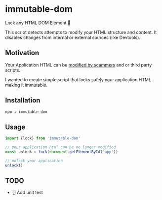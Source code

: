 # immutable-dom

Lock any HTML DOM Element 🔐

This script detects attempts to modify your HTML structure and content. 
It disables changes from internal or external sources (like Devtools).

## Motivation

Your Application HTML can be [modified by scammers](https://www.youtube.com/watch?v=R1etkjUN6Ak) and or third party scripts.

I wanted to create simple script that locks safely your application HTML making it immutable.

## Installation

```bash
npm i immutable-dom
```

## Usage

```js
import {lock} from 'immutable-dom'

// your application html can be no longer modified
const unlock = lock(document.getElementById('app'))

// unlock your application
unlock()
```

## TODO

- [] Add unit test
